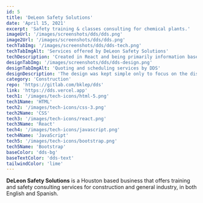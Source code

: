 ```yaml
---
id: 5
title: 'DeLeon Safety Solutions'
date: 'April 15, 2021'
excerpt: 'Safety training & classes consulting for chemical plants.'
imageUrl: '/images/screenshots/dds/dds.png'
image2Url: '/images/screenshots/dds/dds.png'
techTabImg: '/images/screenshots/dds/dds-tech.png'
techTabImgAlt: 'Services offered by DeLeon Safety Solutions'
techDescription: 'Created in React and being primarily information based, the features are kept to a minimum. Styled with Bootstrap and utilizing Google Translate to offer more than 100+ languages to translate their services.'
designTabImg: '/images/screenshots/dds/dds-design.png'
designTabImgAlt: 'Quoting and scheduling services by DDS'
designDescription: 'The design was kept simple only to focus on the display of key information. One of the requirements was to implement a contact form to where the user can request services based on training or consulting.'
category: 'Construction'
repo: 'https://gitlab.com/bklep/dds'
link: 'https://dds.vercel.app'
tech1: '/images/tech-icons/html-5.png'
tech1Name: 'HTML'
tech2: '/images/tech-icons/css-3.png'
tech2Name: 'CSS'
tech3: '/images/tech-icons/react.png'
tech3Name: 'React'
tech4: '/images/tech-icons/javascript.png'
tech4Name: 'JavaScript'
tech5: '/images/tech-icons/bootstrap.png'
tech5Name: 'Bootstrap'
baseColor: 'dds-bg'
baseTextColor: 'dds-text'
tailwindColor: 'lime'
---
```


**DeLeon Safety Solutions** is a Houston based business that offers training and safety consulting services for construction and general industry, in both English and Spanish.
